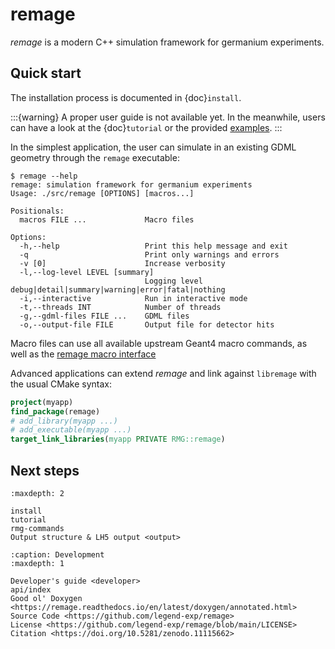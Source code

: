 # remage

*remage* is a modern C++ simulation framework for germanium experiments.

## Quick start

The installation process is documented in {doc}`install`.

:::{warning}
A proper user guide is not available yet. In the meanwhile, users can have a
look at the {doc}`tutorial` or the provided
[examples](https://github.com/legend-exp/remage/tree/main/examples).
:::

In the simplest application, the user can simulate in an existing GDML geometry
through the `remage` executable:

```console
$ remage --help
remage: simulation framework for germanium experiments
Usage: ./src/remage [OPTIONS] [macros...]

Positionals:
  macros FILE ...             Macro files

Options:
  -h,--help                   Print this help message and exit
  -q                          Print only warnings and errors
  -v [0]                      Increase verbosity
  -l,--log-level LEVEL [summary]
                              Logging level debug|detail|summary|warning|error|fatal|nothing
  -i,--interactive            Run in interactive mode
  -t,--threads INT            Number of threads
  -g,--gdml-files FILE ...    GDML files
  -o,--output-file FILE       Output file for detector hits
```

Macro files can use all available upstream Geant4 macro commands, as well as the
[remage macro interface](./rmg-commands)

Advanced applications can extend *remage* and link against `libremage` with the
usual CMake syntax:

```cmake
project(myapp)
find_package(remage)
# add_library(myapp ...)
# add_executable(myapp ...)
target_link_libraries(myapp PRIVATE RMG::remage)
```

## Next steps

```{toctree}
:maxdepth: 2

install
tutorial
rmg-commands
Output structure & LH5 output <output>
```

```{toctree}
:caption: Development
:maxdepth: 1

Developer's guide <developer>
api/index
Good ol' Doxygen <https://remage.readthedocs.io/en/latest/doxygen/annotated.html>
Source Code <https://github.com/legend-exp/remage>
License <https://github.com/legend-exp/remage/blob/main/LICENSE>
Citation <https://doi.org/10.5281/zenodo.11115662>
```
